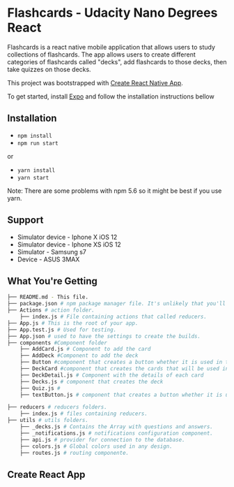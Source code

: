 # Flashcards - Udacity Nano Degrees React

Flashcards is a react native mobile application that allows users to study collections of flashcards. The app allows users to create different categories of flashcards called "decks", add flashcards to those decks, then take quizzes on those decks.

This project was bootstrapped with [Create React Native App](https://github.com/react-community/create-react-native-app).

To get started, install [Expo](https://expo.io/learn) and follow the installation instructions bellow

## Installation

* `npm install`
* `npm run start`

or 

* `yarn install`
* `yarn start`

Note: There are some problems with npm 5.6 so it might be best if you use yarn.

## Support
* Simulator device - Iphone X  iOS 12
* Simulator device - Iphone XS  iOS 12
* Simulator - Samsung s7
* Device - ASUS 3MAX


## What You're Getting
```bash
├── README.md - This file.
├── package.json # npm package manager file. It's unlikely that you'll need to modify this.
├── Actions # action folder.
    ├── index.js # File containing actions that called reducers.
├── App.js # This is the root of your app.
├── App.test.js # Used for testing. 
├── App.json # used to have the settings to create the builds.
├── components #Component folder
    ├── AddCard.js # Component to add the card
    ├── AddDeck #Component to add the deck
    ├── Button #component that creates a button whether it is used in the project.
    ├── DeckCard #component that creates the cards that will be used in the deck.
    ├── DeckDetail.js # Component with the details of each card
    ├── Decks.js # component that creates the deck
    ├── Quiz.js #  
    ├── textButton.js # component that creates a button whether it is used in the projectyar 

├── reducers # reducers folders.
    ├── index.js # files containing reducers.
├── utils # utils folders.
    ├── _decks.js # Contains the Array with questions and answers.
    ├── _notifications.js # notifications configuration component.
    ├── api.js # provider for connection to the database.
    ├── colors.js # Global colors used in any design.
    ├── routes.js # routing componente.
```

## Create React App
